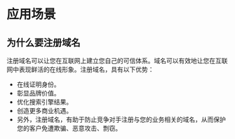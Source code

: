 # 应用场景
## 为什么要注册域名
注册域名可以让您在互联网上建立您自己的可信体系。域名可以有效地让您在互联网中表现鲜活的在线形象。注册域名，具有以下优势：

- 在线证明身份。
- 彰显品牌价值。
- 优化搜索引擎结果。
- 创造更多商业机遇。
- 另外，注册域名，有助于防止竞争对手注册与您的业务相关的域名，从而保护您的客户免遭欺骗、恶意攻击、剽窃。

